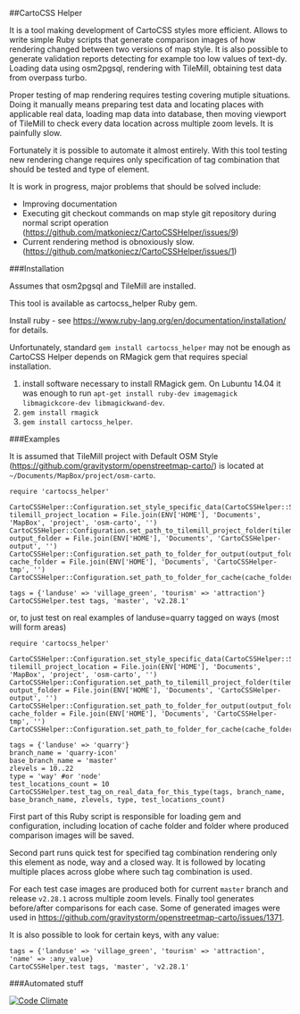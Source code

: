 ##CartoCSS Helper

It is a tool making development of CartoCSS styles more efficient. Allows to write simple Ruby scripts that generate comparison images of how rendering changed between two versions of map style. It is also possible to generate validation reports detecting for example too low values of text-dy. Loading data using osm2pgsql, rendering with TileMill, obtaining test data from overpass turbo.

Proper testing of map rendering requires testing covering mutiple situations. Doing it manually means preparing test data and locating places with applicable real data, loading map data into database, then moving viewport of TileMill to check every data location across multiple zoom levels. It is painfully slow.

Fortunately it is possible to automate it almost entirely. With this tool testing new rendering change requires only specification of tag combination that should be tested and type of element.

It is work in progress, major problems that should be solved include:

* Improving documentation
* Executing git checkout commands on map style git repository during normal script operation (https://github.com/matkoniecz/CartoCSSHelper/issues/9)
* Current rendering method is obnoxiously slow. (https://github.com/matkoniecz/CartoCSSHelper/issues/1)

###Installation

Assumes that osm2pgsql and TileMill are installed.

This tool is available as cartocss_helper Ruby gem.

Install ruby - see https://www.ruby-lang.org/en/documentation/installation/ for details.

Unfortunately, standard `gem install cartocss_helper` may not be enough as CartoCSS Helper depends on RMagick gem that requires special installation.

1. install software necessary to install RMagick gem. On Lubuntu 14.04 it was enough to run `apt-get install ruby-dev imagemagick libmagickcore-dev libmagickwand-dev`.
2. `gem install rmagick`
3. `gem install cartocss_helper`.

###Examples

It is assumed that TileMill project with Default OSM Style (https://github.com/gravitystorm/openstreetmap-carto/) is located at `~/Documents/MapBox/project/osm-carto`.

    require 'cartocss_helper'

    CartoCSSHelper::Configuration.set_style_specific_data(CartoCSSHelper::StyleDataForDefaultOSM.get_style_data)
    tilemill_project_location = File.join(ENV['HOME'], 'Documents', 'MapBox', 'project', 'osm-carto', '')
    CartoCSSHelper::Configuration.set_path_to_tilemill_project_folder(tilemill_project_location)
    output_folder = File.join(ENV['HOME'], 'Documents', 'CartoCSSHelper-output', '')
    CartoCSSHelper::Configuration.set_path_to_folder_for_output(output_folder)
    cache_folder = File.join(ENV['HOME'], 'Documents', 'CartoCSSHelper-tmp', '')
    CartoCSSHelper::Configuration.set_path_to_folder_for_cache(cache_folder)

    tags = {'landuse' => 'village_green', 'tourism' => 'attraction'}
    CartoCSSHelper.test tags, 'master', 'v2.28.1'

or, to just test on real examples of landuse=quarry tagged on ways (most will form areas)

    require 'cartocss_helper'

    CartoCSSHelper::Configuration.set_style_specific_data(CartoCSSHelper::StyleDataForDefaultOSM.get_style_data)
    tilemill_project_location = File.join(ENV['HOME'], 'Documents', 'MapBox', 'project', 'osm-carto', '')
    CartoCSSHelper::Configuration.set_path_to_tilemill_project_folder(tilemill_project_location)
    output_folder = File.join(ENV['HOME'], 'Documents', 'CartoCSSHelper-output', '')
    CartoCSSHelper::Configuration.set_path_to_folder_for_output(output_folder)
    cache_folder = File.join(ENV['HOME'], 'Documents', 'CartoCSSHelper-tmp', '')
    CartoCSSHelper::Configuration.set_path_to_folder_for_cache(cache_folder)

    tags = {'landuse' => 'quarry'}
    branch_name = 'quarry-icon'
    base_branch_name = 'master'
    zlevels = 10..22
    type = 'way' #or 'node'
    test_locations_count = 10
    CartoCSSHelper.test_tag_on_real_data_for_this_type(tags, branch_name, base_branch_name, zlevels, type, test_locations_count)

First part of this Ruby script is responsible for loading gem and configuration, including location of cache folder and folder where produced comparison images will be saved.

Second part runs quick test for specified tag combination rendering only this element as node, way and a closed way. It is followed by locating multiple places across globe where such tag combination is used.

For each test case images are produced both for current `master` branch and release `v2.28.1` across multiple zoom levels. Finally tool generates before/after comparisons for each case. Some of generated images were used in https://github.com/gravitystorm/openstreetmap-carto/issues/1371.

It is also possible to look for certain keys, with any value:

    tags = {'landuse' => 'village_green', 'tourism' => 'attraction', 'name' => :any_value}
    CartoCSSHelper.test tags, 'master', 'v2.28.1'


###Automated stuff

[![Code Climate](https://codeclimate.com/github/mkoniecz/CartoCSSHelper/badges/gpa.svg)](https://codeclimate.com/github/mkoniecz/CartoCSSHelper)
